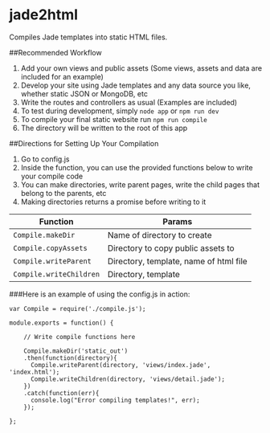 # jade2html
Compiles Jade templates into static HTML files.

##Recommended Workflow

1. Add your own views and public assets (Some views, assets and data are included for an example)
2. Develop your site using Jade templates and any data source you like, whether static JSON or MongoDB, etc
3. Write the routes and controllers as usual (Examples are included)
4. To test during development, simply `node app` or `npm run dev`
5. To compile your final static website run `npm run compile`
6. The directory will be written to the root of this app

##Directions for Setting Up Your Compilation

1. Go to config.js
2. Inside the function, you can use the provided functions below to write your compile code
3. You can make directories, write parent pages, write the child pages that belong to the parents, etc
4. Making directories returns a promise before writing to it

| Function                | Params        |
|----------------------- |-------------------------------------|
|`Compile.makeDir`       |Name of directory to create            |
|`Compile.copyAssets`    |Directory to copy public assets to            |
|`Compile.writeParent`   |Directory, template, name of html file |
|`Compile.writeChildren` |Directory, template                    |


###Here is an example of using the config.js in action:

```
var Compile = require('./compile.js');

module.exports = function() {
  
    // Write compile functions here
  
    Compile.makeDir('static_out')
    .then(function(directory){
      Compile.writeParent(directory, 'views/index.jade', 'index.html');
      Compile.writeChildren(directory, 'views/detail.jade');
    })
    .catch(function(err){
      console.log("Error compiling templates!", err);
    });
  
};

```
